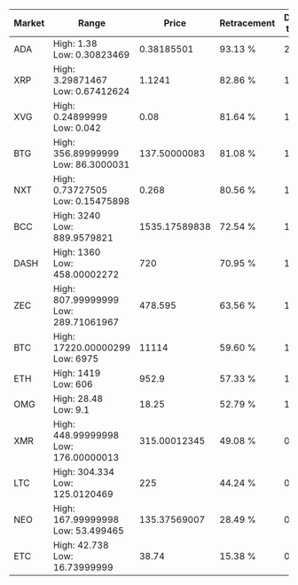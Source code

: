 | Market | Range | Price| Retracement | Doubles to 50% |
| --- | --- | --- | --- | --- |
| ADA | High: 1.38<br />Low: 0.30823469 | 0.38185501 | 93.13 % | 2.21 |
| XRP | High: 3.29871467<br />Low: 0.67412624 | 1.1241 | 82.86 % | 1.77 |
| XVG | High: 0.24899999<br />Low: 0.042 | 0.08 | 81.64 % | 1.82 |
| BTG | High: 356.89999999<br />Low: 86.3000031 | 137.50000083 | 81.08 % | 1.61 |
| NXT | High: 0.73727505<br />Low: 0.15475898 | 0.268 | 80.56 % | 1.66 |
| BCC | High: 3240<br />Low: 889.9579821 | 1535.17589838 | 72.54 % | 1.35 |
| DASH | High: 1360<br />Low: 458.00002272 | 720 | 70.95 % | 1.26 |
| ZEC | High: 807.99999999<br />Low: 289.71061967 | 478.595 | 63.56 % | 1.15 |
| BTC | High: 17220.00000299<br />Low: 6975 | 11114 | 59.60 % | 1.09 |
| ETH | High: 1419<br />Low: 606 | 952.9 | 57.33 % | 1.06 |
| OMG | High: 28.48<br />Low: 9.1 | 18.25 | 52.79 % | 1.03 |
| XMR | High: 448.99999998<br />Low: 176.00000013 | 315.00012345 | 49.08 % | 0.00 |
| LTC | High: 304.334<br />Low: 125.0120469 | 225 | 44.24 % | 0.00 |
| NEO | High: 167.99999998<br />Low: 53.499465 | 135.37569007 | 28.49 % | 0.00 |
| ETC | High: 42.738<br />Low: 16.73999999 | 38.74 | 15.38 % | 0.00 |
